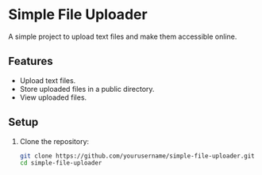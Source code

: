 # Simple File Uploader

A simple project to upload text files and make them accessible online.

## Features
- Upload text files.
- Store uploaded files in a public directory.
- View uploaded files.

## Setup

1. Clone the repository:
   ```sh
   git clone https://github.com/yourusername/simple-file-uploader.git
   cd simple-file-uploader
